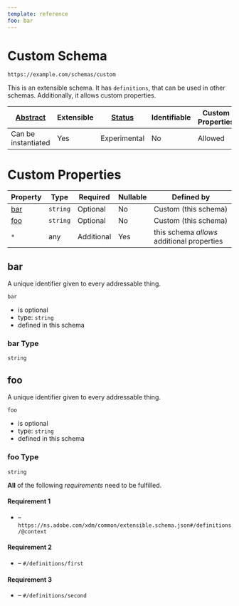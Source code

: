 ```yaml
---
template: reference
foo: bar
---
```


# Custom Schema

```
https://example.com/schemas/custom
```

This is an extensible schema. It has `definitions`, that can be used in other schemas. Additionally, it allows custom properties.

| [Abstract](../abstract.md) | Extensible | [Status](../status.md) | Identifiable | Custom Properties | Additional Properties | Defined In |
|----------------------------|------------|------------------------|--------------|-------------------|-----------------------|------------|
| Can be instantiated | Yes | Experimental | No | Allowed | Permitted | [custom.schema.json](custom.schema.json) |

# Custom Properties

| Property | Type | Required | Nullable | Defined by |
|----------|------|----------|----------|------------|
| [bar](#bar) | `string` | Optional  | No | Custom (this schema) |
| [foo](#foo) | `string` | Optional  | No | Custom (this schema) |
| `*` | any | Additional | Yes | this schema *allows* additional properties |

## bar

A unique identifier given to every addressable thing.

`bar`

* is optional
* type: `string`
* defined in this schema

### bar Type


`string`







## foo

A unique identifier given to every addressable thing.

`foo`

* is optional
* type: `string`
* defined in this schema

### foo Type


`string`








**All** of the following *requirements* need to be fulfilled.


#### Requirement 1


* []() – `https://ns.adobe.com/xdm/common/extensible.schema.json#/definitions/@context`


#### Requirement 2


* []() – `#/definitions/first`


#### Requirement 3


* []() – `#/definitions/second`


